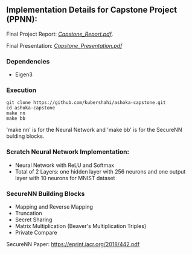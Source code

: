 ## Implementation Details for Capstone Project (PPNN):

Final Project Report: [*Capstone_Report.pdf*](https://github.com/kubershahi/ashoka-capstone/blob/master/Capstone_Report.pdf).

Final Presentation: [*Capstone_Presentation.pdf*](https://github.com/kubershahi/ashoka-capstone/blob/master/Capstone_Presentation.pdf)
### Dependencies
* Eigen3

### Execution 
```
git clone https://github.com/kubershahi/ashoka-capstone.git
cd ashoka-capstone
make nn         
make bb         
```
'make nn' is for the Neural Network and 'make bb' is for the SecureNN bulding blocks.

### Scratch Neural Network Implementation:
* Neural Network with ReLU and Softmax 
* Total of 2 Layers: one hidden layer with 256 neurons and one output layer with 10 neurons for MNIST dataset

### SecureNN Building Blocks
* Mapping and Reverse Mapping
* Truncation
* Secret Sharing
* Matrix Multiplication (Beaver's Multiplication Triples)
* Private Compare 

SecureNN Paper: https://eprint.iacr.org/2018/442.pdf
